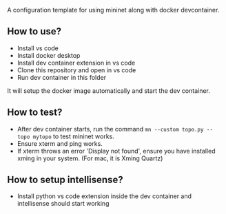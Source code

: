 A configuration template for using mininet along with docker devcontainer.

## How to use?

* Install vs code
* Install docker desktop
* Install dev container extension in vs code
* Clone this repository and open in vs code
* Run dev container in this folder

It will setup the docker image automatically and start the dev container.

## How to test?

* After dev container starts, run the command `mn --custom topo.py --topo mytopo` to test mininet works.
* Ensure xterm and ping works.
* If xterm throws an error 'Display not found', ensure you have installed xming in your system. (For mac, it is Xming Quartz)

## How to setup intellisense?

* Install python vs code extension inside the dev container and intellisense should start working